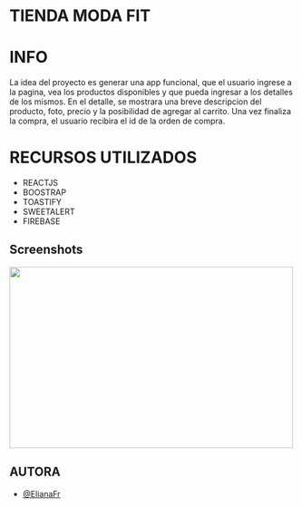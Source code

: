 

# TIENDA MODA FIT


# INFO
La idea del proyecto es generar una app funcional, que el usuario ingrese a la pagina, vea los productos disponibles y que pueda ingresar a los detalles de los mismos.
En el detalle, se mostrara una breve descripcion del producto, foto, precio y la posibilidad de agregar al carrito. 
Una vez finaliza la compra, el usuario recibira el id de la orden de compra.

# RECURSOS UTILIZADOS

- REACTJS
- BOOSTRAP
- TOASTIFY
- SWEETALERT
- FIREBASE

## Screenshots
<p> <img aling="right" src="https://github.com/ElianaFr/tienda-moda-fit/blob/main/modaFit.gif" width = "500" height="320"/></p>





## AUTORA

- [@ElianaFr](https://github.com/ElianaFr)

